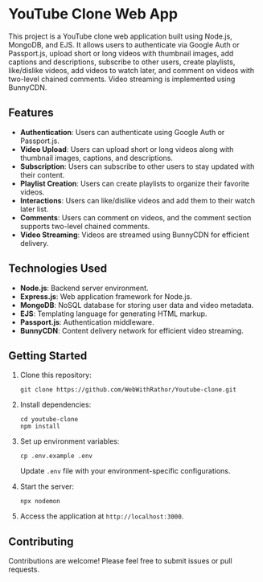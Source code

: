 # YouTube Clone Web App

This project is a YouTube clone web application built using Node.js, MongoDB, and EJS. It allows users to authenticate via Google Auth or Passport.js, upload short or long videos with thumbnail images, add captions and descriptions, subscribe to other users, create playlists, like/dislike videos, add videos to watch later, and comment on videos with two-level chained comments. Video streaming is implemented using BunnyCDN.

## Features

- **Authentication**: Users can authenticate using Google Auth or Passport.js.
- **Video Upload**: Users can upload short or long videos along with thumbnail images, captions, and descriptions.
- **Subscription**: Users can subscribe to other users to stay updated with their content.
- **Playlist Creation**: Users can create playlists to organize their favorite videos.
- **Interactions**: Users can like/dislike videos and add them to their watch later list.
- **Comments**: Users can comment on videos, and the comment section supports two-level chained comments.
- **Video Streaming**: Videos are streamed using BunnyCDN for efficient delivery.

## Technologies Used

- **Node.js**: Backend server environment.
- **Express.js**: Web application framework for Node.js.
- **MongoDB**: NoSQL database for storing user data and video metadata.
- **EJS**: Templating language for generating HTML markup.
- **Passport.js**: Authentication middleware.
- **BunnyCDN**: Content delivery network for efficient video streaming.

## Getting Started

1. Clone this repository:

   ```
   git clone https://github.com/WebWithRathor/Youtube-clone.git
   ```

2. Install dependencies:

   ```
   cd youtube-clone
   npm install
   ```

3. Set up environment variables:

   ```
   cp .env.example .env
   ```

   Update `.env` file with your environment-specific configurations.

4. Start the server:

   ```
   npx nodemon
   ```

5. Access the application at `http://localhost:3000`.

## Contributing

Contributions are welcome! Please feel free to submit issues or pull requests.
